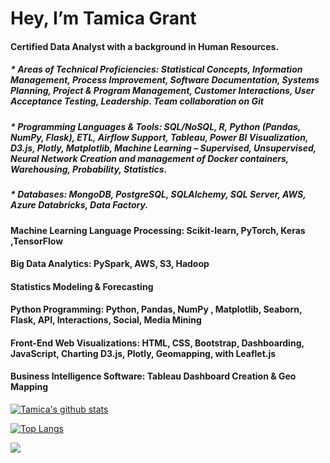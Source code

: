 
#  Hey, I’m Tamica Grant
####  Certified Data Analyst with a background in Human Resources. 
#####   *  Areas of Technical Proficiencies:	Statistical Concepts, Information Management, Process Improvement, Software Documentation, Systems Planning,                                     Project & Program Management, Customer Interactions, User Acceptance Testing, Leadership. Team collaboration on Git
   
   #####   *  Programming Languages & Tools:  SQL/NoSQL, R, Python (Pandas, NumPy, Flask), ETL, Airflow Support, Tableau, Power BI Visualization, D3.js, Plotly, Matplotlib, Machine Learning – Supervised, Unsupervised, Neural Network Creation and management of Docker containers, Warehousing, Probability, Statistics. 
   
   ##### *    Databases:	MongoDB, PostgreSQL, SQLAlchemy, SQL Server, AWS, Azure Databricks, Data Factory.

####   Machine Learning Language Processing: Scikit-learn, PyTorch, Keras ,TensorFlow

####   Big Data Analytics:  PySpark, AWS, S3, Hadoop

####   Statistics Modeling & Forecasting

####   Python Programming: Python, Pandas, NumPy , Matplotlib, Seaborn, Flask, API, Interactions, Social, Media Mining

####   Front-End Web Visualizations: HTML, CSS, Bootstrap, Dashboarding, JavaScript, Charting D3.js, Plotly, Geomapping, with Leaflet.js

####   Business Intelligence Software: Tableau Dashboard Creation & Geo Mapping


<!--
**mznaturl1/mznaturl1** is a ✨ _special_ ✨ repository because its `README.md` (this file) appears on your GitHub profile.

Here are some ideas to get you started:

- 🔭 I’m currently working on ...
-🌱 I’m currently learning ...Data Analytics and Visualization Michigan State University
-👯 Would love to collaborate on future projects such as front-end/back-end developers, data analytics/visualization, and system architects.
- 🤔 I’m looking for help with ...
- 💬 Ask me about ...
-📫 How to reach me: ...grant.tamicar@gmail.com
-😄 Pronouns: ...she/her
- ⚡ Fun fact: ...
-->

[![Tamica's github stats](https://github-readme-stats.vercel.app/api?username=mznaturl1&count_private=true&show_icons=true&theme=radical&hide_rank=false)](https://github.com/mznaturl1/github-readme-stats)

[![Top Langs](https://github-readme-stats.vercel.app/api/top-langs/?username=mznaturl1)](https://github.com/mznaturl1/github-readme-stats)

![](https://komarev.com/ghpvc/?username=mznaturl1&color=green)

